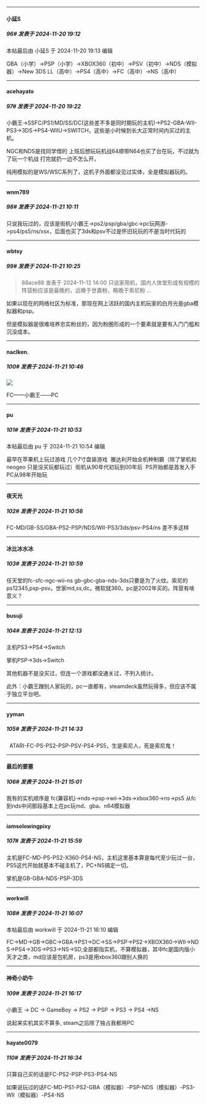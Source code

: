 ﻿
*****

####  小延S  
##### 96#       发表于 2024-11-20 19:12

 本帖最后由 小延S 于 2024-11-20 19:13 编辑 

GBA（小学）→PSP（小学）→XBOX360（初中）→PSV（初中）→NDS（模拟器）→New 3DS LL（高中）→PS4（高中）→FC（高中）→NS（高中）


*****

####  acehayato  
##### 97#       发表于 2024-11-20 19:22

小霸王→SSFC/PS1/MD/SS/DC(这些差不多是同时期玩的主机)→PS2-GBA-WII-PS3→3DS→PS4-WIIU→SWITCH，这些是小时候到长大正常时间内买过的主机。

NGC和NDS是找同学借的 上班后想玩玩机战64顺带N64也买了台在玩，不过就为了玩一个机战 打完就扔一边不怎么开，

纯用模拟的是WS/WSC系列了，这机子外面都没见过实体，全是模拟器玩的。


*****

####  wnm789  
##### 98#       发表于 2024-11-21 10:11

只说我玩过的，应该是街机/小霸王-&gt;ps2/psp/gba/gbc-&gt;pc玩网游-&gt;ps4/ps5/ns/xsx，后面也买了3ds和psv不过是怀旧玩玩的不是当时代玩的


*****

####  wbtsy  
##### 99#       发表于 2024-11-21 10:25

<blockquote>88ace88 发表于 2024-11-12 14:00
只说家用机，国内人体堂形成有规模的阵营粉应该是最晚的，远晚于世嘉粉，略晚于索尼粉 ...</blockquote>
如果以现在的网络社区为标准，那现在网上活跃的国内主机玩家的白月光是gba模拟器和psp。

但是模拟器是很难培养忠实粉丝的，因为粉圈形成的一个要素就是要有入门门槛和沉没成本。


*****

####  naclken.  
##### 100#       发表于 2024-11-21 10:46

<img src="https://static.saraba1st.com/image/smiley/face2017/067.png" referrerpolicy="no-referrer">

FC——小霸王——PC


*****

####  pu  
##### 101#       发表于 2024-11-21 10:53

 本帖最后由 pu 于 2024-11-21 10:54 编辑 

最早在苹果机上玩过游戏 几个7寸盘装游戏  雅达利开始全机种制霸（除了掌机和neogeo 只是没买玩都玩过）街机从90年代初玩到00年后  PS开始都是首发入手 PC从98年开始玩

*****

####  夜天光  
##### 102#       发表于 2024-11-21 10:56

FC-MD/GB-SS/GBA-PS2-PSP/NDS/WII-PS3/3ds/psv-PS4/ns
差不多这样


*****

####  冰比冰水冰  
##### 103#       发表于 2024-11-21 10:59

任天堂的fc-sfc-ngc-wii-ns gb-gbc-gba-nds-3ds只要是为了火纹。索尼的ps12345,psp-psv。世家md,ss,dc。微软就360。pc是2002年买的。阵营有啥意义？


*****

####  busuji  
##### 104#       发表于 2024-11-21 12:13

主机PS3→PS4→Switch

掌机PSP→3ds→Switch

其他机器不是没买过，但连一个游戏都没通关过，不列入统计。

此外：小霸王蹭别人家玩的，pc一直都有，steamdeck虽然玩得多，但应该不属于独立平台吧。


*****

####  yyman  
##### 105#       发表于 2024-11-21 14:33

  ATARI-FC-PS-PS2-PSP-PSV-PS4-PS5，生是索尼人，死是索尼鬼！


*****

####  最后的要塞  
##### 106#       发表于 2024-11-21 15:01

我有的实机顺序是
fc(兼容机)→nds→psp→wii→3ds→xbox360→ns→ps5
从fc到nds中间那段基本上在pc玩md、gba、n64模拟器


*****

####  iamsolowingpixy  
##### 107#       发表于 2024-11-21 15:59

主机是FC-MD-PS-PS2-X360-PS4-NS，主机这里基本算是每代至少玩过一台，PS5这代开始就基本不碰主机了，PC+NS搞定一切。

掌机是GB-GBA-NDS-PSP-3DS


*****

####  workwill  
##### 108#       发表于 2024-11-21 16:07

 本帖最后由 workwill 于 2024-11-21 16:10 编辑 

FC→MD→GB→GBC→GBA→PS1→DC→SS→PSP→PS2→XBOX360→WII→NDS→PS4→3DS→PS3→NS→SD,全部都指实机，不算模拟器，其中fc是国内版小天才之类，md应该是包机房，ps3是用xbox360跟别人换的


*****

####  神奇小奶牛  
##### 109#       发表于 2024-11-21 16:17

小霸王 -&gt; DC -&gt; GameBoy -&gt; PS2 -&gt; PSP -&gt; PS3 -&gt; PS4 -&gt;NS

说起来实机其实不算多, steam之后除了独占我都用PC


*****

####  hayate0079  
##### 110#       发表于 2024-11-21 16:34

只算自己买的话是FC-PS2-PSP-PS3-PS4-NS

如果说玩过的话FC-MD-PS1-PS2-GBA（模拟器）-PSP-NDS（模拟器）-PS3-WII（模拟器）-PS4-NS

